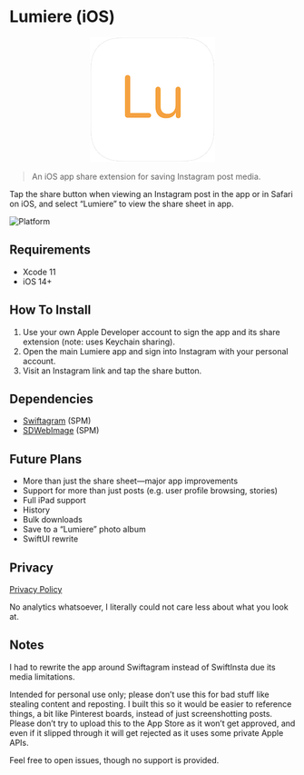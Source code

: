 # Lumiere (iOS)

<p align="center">
<img src="Lumiere/Resources/LumiereAppIconRounded.png">
</p>

> An iOS app share extension for saving Instagram post media. 

Tap the share button when viewing an Instagram post in the app or in Safari on iOS, and select “Lumiere” to view the share sheet in app. 

![Platform](https://img.shields.io/badge/platform-iOS-lightgrey)


## Requirements 
* Xcode 11
* iOS 14+


## How To Install
1. Use your own Apple Developer account to sign the app and its share extension (note: uses Keychain sharing).
1. Open the main Lumiere app and sign into Instagram with your personal account.
1. Visit an Instagram link and tap the share button.


## Dependencies
* [Swiftagram](https://github.com/sbertix/Swiftagram) (SPM)
* [SDWebImage](https://github.com/SDWebImage/SDWebImage) (SPM)


## Future Plans
* More than just the share sheet—major app improvements
* Support for more than just posts (e.g. user profile browsing, stories)
* Full iPad support
* History
* Bulk downloads
* Save to a “Lumiere” photo album
* SwiftUI rewrite


## Privacy
[Privacy Policy](https://github.com/SunburstEnzo/Privacy-Policy)

No analytics whatsoever, I literally could not care less about what you look at. 


## Notes
I had to rewrite the app around Swiftagram instead of SwiftInsta due its media limitations. 

Intended for personal use only; please don’t use this for bad stuff like stealing content and reposting. I built this so it would be easier to reference things, a bit like Pinterest boards, instead of just screenshotting posts. Please don’t try to upload this to the App Store as it won’t get approved, and even if it slipped through it will get rejected as it uses some private Apple APIs. 

Feel free to open issues, though no support is provided. 
